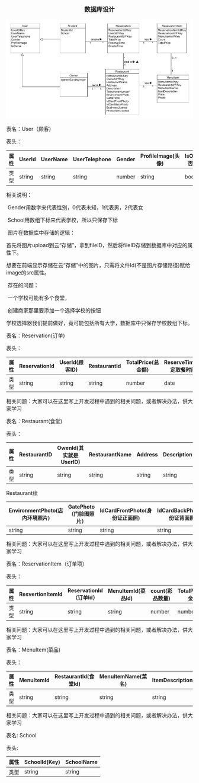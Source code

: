 <center><h3>数据库设计</h3></center>

![数据库设计](database.png)

表名：User（顾客）

表头：

| 属性 | UserId | UserName | UserTelephone | Gender | ProfileImage(头像) | IsOwner(是否是商家) | StudentId（学号） | School | IdentityCardNumber(身份证号) |
| ---- | ------ | -------- | ------------- | ------ | ------------------ | ------------------- | ----------------- | ------ | ---------------------------- |
| 类型 | string | string   | string        | number | string             | boolean             | string            | number | string                       |

相关说明：

​	Gender用数字来代表性别，0代表未知，1代表男，2代表女

​	School用数组下标来代表学校，所以只保存下标

​	图片在数据库中存储的逻辑：

​				首先将图片upload到云“存储”，拿到fileID，然后将fileID存储到数据库中对应的属性下。

​				想要在前端显示存储在云“存储”中的图片，只需将文件Id(不是图片存储路径)赋给image的src属性。

​	存在的问题：

​				一个学校可能有多个食堂，

​				创建商家那里要添加一个选择学校的按钮

​				学校选择器我们提前做好，竟可能包括所有大学，数据库中只保存学校数组下标。



表名：Reservation(订单)

表头：

| 属性 | ReservationId | UserId(顾客ID) | RestaurantId | TotalPrice(总金额) | ReserveTime(预定取餐时间) | CreatTime(订单创建时间) |
| ---- | ------------- | -------------- | ------------ | ------------------ | ------------------------- | ----------------------- |
| 类型 | string        | string         | string       | number             | date                      | date                    |

相关问题：大家可以在这里写上开发过程中遇到的相关问题，或者解决办法，供大家学习





表名：Restaurant(食堂)

表头：

| 属性 | RestaurantID | OwenId(其实就是UserID) | RestaurantName | Address | Description | TelephoneNumber | SchoolID | isReviewed |
| ---- | ------------ | ---------------------- | -------------- | ------- | ----------- | --------------- | --------- | ---------- |
| 类型 | string       | string                 | string         | string  | string      | number          | string | boolean |
 
Restaurant续

| EnvironmentPhoto(店内环境照片) | GatePhoto（门脸图照片） | IdCardFrontPhoto(身份证正面照) | IdCardBackPhoto(身份证背面照) | BusinessLicense(营业执照) | ProductionLicence(生产许可) |
| ------------------------------ | ----------------------- | ------------------------------ | ----------------------------- | ------------------------- | --------------------------- |
| string                         | string                  | string                         | string                        | string                    | string                      |

相关问题：大家可以在这里写上开发过程中遇到的相关问题，或者解决办法，供大家学习







表名：ReservationItem（订单项）

表头：

| 属性 | ResvertionItemId | ReservationId（订单Id） | MenuItemId(菜品Id) | count(彩品数量) | TotalPrice(总金额) |
| ---- | ---------------- | ----------------------- | ------------------ | --------------- | ------------------ |
| 类型 | string           | string                  | string             | number          | number             |

相关问题：大家可以在这里写上开发过程中遇到的相关问题，或者解决办法，供大家学习



表名：MenuItem(菜品)

表头：

| 属性 | MenuItemId | RestaurantId(食堂Id) | MenuItemName(菜名) | ItemDescription | Price  | photo(菜品图片) | Class(菜品类别) |
| ---- | ---------- | -------------------- | ------------------ | --------------- | ------ | --------------- | ------------ |
| 类型 | string     | string               | string             | string          | number | string          | string |

相关问题：大家可以在这里写上开发过程中遇到的相关问题，或者解决办法，供大家学习

表名: School

表头:

| 属性 | SchoolId(Key) | SchoolName |
| ---- | ------------- | ---------- |
| 类型 | string | string |

​			
